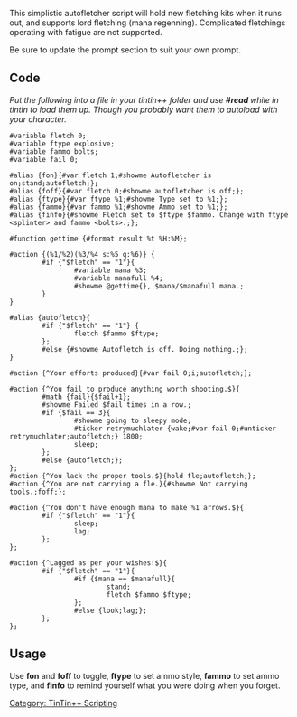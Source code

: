 This simplistic autofletcher script will hold new fletching kits when it
runs out, and supports lord fletching (mana regenning). Complicated
fletchings operating with fatigue are not supported.

Be sure to update the prompt section to suit your own prompt.

## Code

*Put the following into a file in your tintin++ folder and use **\#read
<filename>** while in tintin to load them up. Though you probably want
them to autoload with your character.*

    #variable fletch 0;
    #variable ftype explosive;
    #variable fammo bolts;
    #variable fail 0;

    #alias {fon}{#var fletch 1;#showme Autofletcher is on;stand;autofletch;};
    #alias {foff}{#var fletch 0;#showme autofletcher is off;};
    #alias {ftype}{#var ftype %1;#showme Type set to %1;};
    #alias {fammo}{#var fammo %1;#showme Ammo set to %1;};
    #alias {finfo}{#showme Fletch set to $ftype $fammo. Change with ftype <splinter> and fammo <bolts>.;};

    #function gettime {#format result %t %H:%M};

    #action {(%1/%2)(%3/%4 s:%5 q:%6)} {
            #if {"$fletch" == "1"}{
                    #variable mana %3;
                    #variable manafull %4;
                    #showme @gettime{}, $mana/$manafull mana.;
            }
    }

    #alias {autofletch}{
            #if {"$fletch" == "1"} {
                    fletch $fammo $ftype;
            };
            #else {#showme Autofletch is off. Doing nothing.;};
    }

    #action {^Your efforts produced}{#var fail 0;i;autofletch;};

    #action {^You fail to produce anything worth shooting.$}{
            #math {fail}{$fail+1};
            #showme Failed $fail times in a row.;
            #if {$fail == 3}{
                    #showme going to sleepy mode;
                    #ticker retrymuchlater {wake;#var fail 0;#unticker retrymuchlater;autofletch;} 1800;
                    sleep;
            };
            #else {autofletch;};
    };
    #action {^You lack the proper tools.$}{hold fle;autofletch;};
    #action {^You are not carrying a fle.}{#showme Not carrying tools.;foff;};

    #action {^You don't have enough mana to make %1 arrows.$}{
            #if {"$fletch" == "1"}{
                    sleep;
                    lag;
            };
    };

    #action {^Lagged as per your wishes!$}{
            #if {"$fletch" == "1"}{
                    #if {$mana == $manafull}{
                            stand;
                            fletch $fammo $ftype;
                    };
                    #else {look;lag;};
            };
    };

## Usage

Use **fon** and **foff** to toggle, **ftype** to set ammo style,
**fammo** to set ammo type, and **finfo** to remind yourself what you
were doing when you forget.

[Category: TinTin++ Scripting](Category:_TinTin++_Scripting "wikilink")
